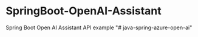 # SpringBoot-OpenAI-Assistant
Spring Boot Open AI Assistant API example
"# java-spring-azure-open-ai" 
